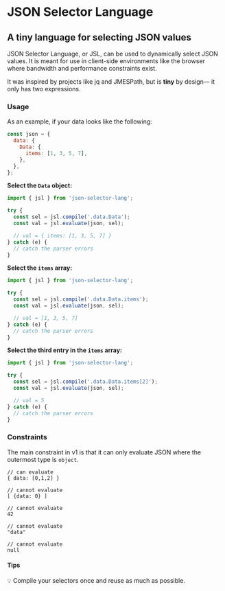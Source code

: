# JSON Selector Language

## A tiny language for selecting JSON values

JSON Selector Language, or JSL, can be used to dynamically select JSON values.
It is meant for use in client-side environments like the browser where
bandwidth and performance constraints exist.

It was inspired by projects like jq and JMESPath, but is **tiny** by design—
it only has two expressions.

### Usage

As an example, if your data looks like the following:

```javascript
const json = {
  data: {
    Data: {
      items: [1, 3, 5, 7],
    },
  },
};
```

**Select the `Data` object:**
```javascript
import { jsl } from 'json-selector-lang';

try {
  const sel = jsl.compile('.data.Data');
  const val = jsl.evaluate(json, sel);

  // val = { items: [1, 3, 5, 7] }
} catch (e) {
  // catch the parser errors
}
```

**Select the `items` array:**
```javascript
import { jsl } from 'json-selector-lang';

try {
  const sel = jsl.compile('.data.Data.items');
  const val = jsl.evaluate(json, sel);

  // val = [1, 3, 5, 7]
} catch (e) {
  // catch the parser errors
}
```

**Select the third entry in the `items` array:**
```javascript
import { jsl } from 'json-selector-lang';

try {
  const sel = jsl.compile('.data.Data.items[2]');
  const val = jsl.evaluate(json, sel);

  // val = 5
} catch (e) {
  // catch the parser errors
}
```

### Constraints

The main constraint in v1 is that it can only evaluate JSON where the outermost
type is `object`.

```
// can evaluate
{ data: [0,1,2] }

// cannot evaluate
[ {data: 0} ]

// cannot evaluate
42

// cannot evaluate
"data"

// cannot evaluate
null
```

#### Tips

💡 Compile your selectors once and reuse as much as possible.
